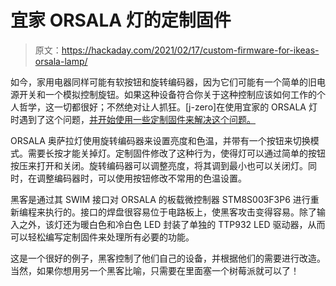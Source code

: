 # 宜家 ORSALA 灯的定制固件

> 原文：<https://hackaday.com/2021/02/17/custom-firmware-for-ikeas-orsala-lamp/>

如今，家用电器同样可能有软按钮和旋转编码器，因为它们可能有一个简单的旧电源开关和一个模拟控制旋钮。如果这种设备符合你关于这种控制应该如何工作的个人哲学，这一切都很好；不然绝对让人抓狂。[j-zero]在使用宜家的 ORSALA 灯时遇到了这个问题，[并开始使用一些定制固件来解决这个问题。](https://github.com/j-zero/orsala_hack)

ORSALA 奥萨拉灯使用旋转编码器来设置亮度和色温，并带有一个按钮来切换模式。需要长按才能关掉灯。定制固件修改了这种行为，使得灯可以通过简单的按钮按压来打开和关闭。旋转编码器可以调整亮度，将其调到最小也可以关闭灯。同时，在调整编码器时，可以使用按钮修改不常用的色温设置。

黑客是通过其 SWIM 接口对 ORSALA 的板载微控制器 STM8S003F3P6 进行重新编程来执行的。接口的焊盘很容易位于电路板上，使黑客攻击变得容易。除了输入之外，该灯还为暖白色和冷白色 LED 封装了单独的 TTP932 LED 驱动器，从而可以轻松编写定制固件来处理所有必要的功能。

这是一个很好的例子，黑客控制了他们自己的设备，并根据他们的需要进行改造。当然，如果你想用另一个黑客比喻，只需要在里面塞一个树莓派就可以了！